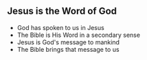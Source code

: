 ## Jesus is the Word of God
- God has spoken to us in Jesus
- The Bible is His Word in a secondary sense
- Jesus is God's message to mankind
- The Bible brings that message to us
